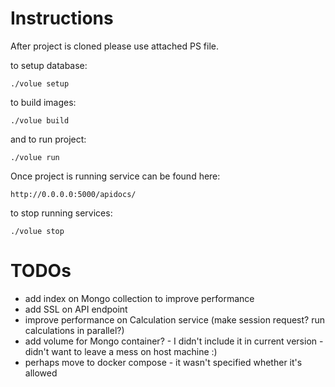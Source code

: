 # Instructions

After project is cloned please use attached PS file.

to setup database:

```
./volue setup
```
to build images:
```
./volue build
```
and to run project:
```
./volue run
```
Once project is running service can be found here:
```
http://0.0.0.0:5000/apidocs/
```
to stop running services:
```
./volue stop
```
# TODOs
* add index on Mongo collection to improve performance
* add SSL on API endpoint
* improve performance on Calculation service (make session request? run calculations in parallel?)
* add volume for Mongo container? - I didn't include it in current version - didn't want to leave a mess on host machine :)
* perhaps move to docker compose - it wasn't specified whether it's allowed
